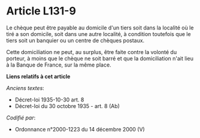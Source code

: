 # Article L131-9

Le chèque peut être payable au domicile d'un tiers soit dans la localité où le tiré a son domicile, soit dans une autre
localité, à condition toutefois que le tiers soit un banquier ou un centre de chèques postaux.

Cette domiciliation ne peut, au surplus, être faite contre la volonté du porteur, à moins que le chèque ne soit barré et que
la domiciliation n'ait lieu à la Banque de France, sur la même place.

**Liens relatifs à cet article**

_Anciens textes_:

  - Décret-loi 1935-10-30 art. 8
  - Décret-loi du 30 octobre 1935 - art. 8 (Ab)

_Codifié par_:

  - Ordonnance n°2000-1223 du 14 décembre 2000 (V)
